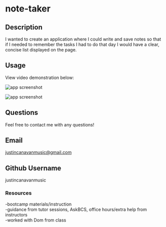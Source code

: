 # note-taker

## Description 

I wanted to create an application where I could write and save notes so that if I needed to remember the tasks I had to do that day I would have a clear, concise list displayed on the page.

## Usage

View video demonstration below:



![app screenshot]()

![app screenshot]()

## Questions

Feel free to contact me with any questions!

## Email
justincanavanmusic@gmail.com

## Github Username
justincanavanmusic

### Resources
-bootcamp materials/instruction <br>
-guidance from tutor sessions, AskBCS, office hours/extra help from instructors <br>
-worked with Dom from class